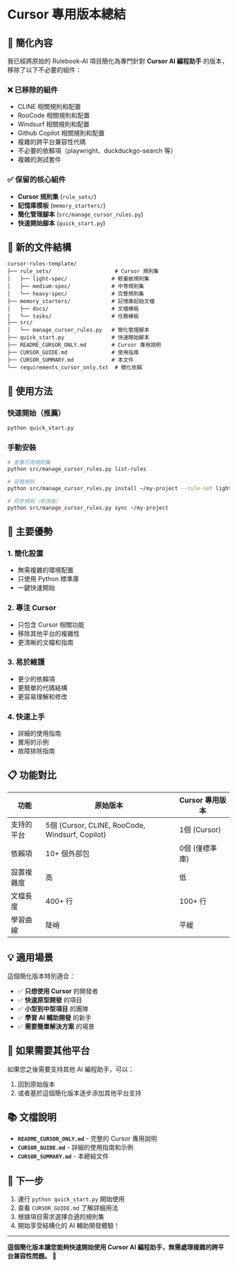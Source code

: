 # Cursor 專用版本總結

## 🎯 簡化內容

我已經將原始的 Rulebook-AI 項目簡化為專門針對 **Cursor AI 編程助手** 的版本，移除了以下不必要的組件：

### ❌ 已移除的組件
- CLINE 相關規則和配置
- RooCode 相關規則和配置  
- Windsurf 相關規則和配置
- Github Copilot 相關規則和配置
- 複雜的跨平台兼容性代碼
- 不必要的依賴項（playwright、duckduckgo-search 等）
- 複雜的測試套件

### ✅ 保留的核心組件
- **Cursor 規則集** (`rule_sets/`)
- **記憶庫模板** (`memory_starters/`)
- **簡化管理腳本** (`src/manage_cursor_rules.py`)
- **快速開始腳本** (`quick_start.py`)

## 📁 新的文件結構

```
cursor-rules-template/
├── rule_sets/                    # Cursor 規則集
│   ├── light-spec/              # 輕量級規則集
│   ├── medium-spec/             # 中等規則集
│   └── heavy-spec/              # 完整規則集
├── memory_starters/             # 記憶庫起始文檔
│   ├── docs/                    # 文檔模板
│   └── tasks/                   # 任務模板
├── src/
│   └── manage_cursor_rules.py   # 簡化管理腳本
├── quick_start.py               # 快速開始腳本
├── README_CURSOR_ONLY.md        # Cursor 專用說明
├── CURSOR_GUIDE.md              # 使用指南
├── CURSOR_SUMMARY.md            # 本文件
└── requirements_cursor_only.txt  # 簡化依賴
```

## 🚀 使用方法

### 快速開始（推薦）
```bash
python quick_start.py
```

### 手動安裝
```bash
# 查看可用規則集
python src/manage_cursor_rules.py list-rules

# 安裝規則
python src/manage_cursor_rules.py install ~/my-project --rule-set light-spec

# 同步規則（修改後）
python src/manage_cursor_rules.py sync ~/my-project
```

## 🎉 主要優勢

### 1. **簡化設置**
- 無需複雜的環境配置
- 只使用 Python 標準庫
- 一鍵快速開始

### 2. **專注 Cursor**
- 只包含 Cursor 相關功能
- 移除其他平台的複雜性
- 更清晰的文檔和指南

### 3. **易於維護**
- 更少的依賴項
- 更簡單的代碼結構
- 更容易理解和修改

### 4. **快速上手**
- 詳細的使用指南
- 實用的示例
- 故障排除指南

## 📋 功能對比

| 功能 | 原始版本 | Cursor 專用版本 |
|------|----------|-----------------|
| 支持的平台 | 5個 (Cursor, CLINE, RooCode, Windsurf, Copilot) | 1個 (Cursor) |
| 依賴項 | 10+ 個外部包 | 0個 (僅標準庫) |
| 設置複雜度 | 高 | 低 |
| 文檔長度 | 400+ 行 | 100+ 行 |
| 學習曲線 | 陡峭 | 平緩 |

## 💡 適用場景

這個簡化版本特別適合：

- ✅ **只想使用 Cursor** 的開發者
- ✅ **快速原型開發** 的項目
- ✅ **小型到中型項目** 的團隊
- ✅ **學習 AI 輔助開發** 的新手
- ✅ **需要簡單解決方案** 的場景

## 🔄 如果需要其他平台

如果您之後需要支持其他 AI 編程助手，可以：

1. 回到原始版本
2. 或者基於這個簡化版本逐步添加其他平台支持

## 📚 文檔說明

- **`README_CURSOR_ONLY.md`** - 完整的 Cursor 專用說明
- **`CURSOR_GUIDE.md`** - 詳細的使用指南和示例
- **`CURSOR_SUMMARY.md`** - 本總結文件

## 🎯 下一步

1. 運行 `python quick_start.py` 開始使用
2. 查看 `CURSOR_GUIDE.md` 了解詳細用法
3. 根據項目需求選擇合適的規則集
4. 開始享受結構化的 AI 輔助開發體驗！

---

**這個簡化版本讓您能夠快速開始使用 Cursor AI 編程助手，無需處理複雜的跨平台兼容性問題。** 🚀




